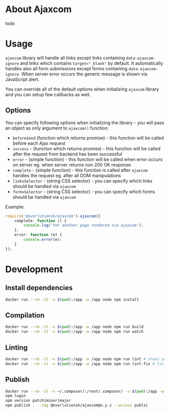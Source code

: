 # About Ajaxcom

todo

# Usage

`ajaxcom` library will handle all links except links containing `data-ajaxcom-ignore` and links which contains `target="_blank"` by default. It automatically handles also all form submissions except forms containing `data-ajaxcom-ignore`. When server error occurs the generic message is shown via JavaScript alert.

You can override all of the default options when initializing `ajaxcom` library and you can setup few callbacks as well.

## Options

You can specify following options when initializing the library - you will pass an object as only argument to `ajaxcom()` function:

- `beforeSend` (function which returns promise) - this function will be called before each Ajax request
- `success` - (function which returns promise) - this function will be called after the request from backend has been successful
- `error` - (simple function) - this function will be called when error occurs on server eg. when server returns non 200 OK response
- `complete` - (simple function) - this function is called after `ajaxcom` handles the request eg. after all DOM manipulations
- `linksSelector` - (string CSS selector) - you can specify which links should be handled via `ajaxcom`
- `formsSelector` - (string CSS selector) - you can specify which forms should be handled via `ajaxcom`

Example:

```typescript
require('@everlutionsk/ajaxcom').ajaxcom({
    complete: function () {
        console.log('Yet another page rendered via ajaxcom');
    },
    error: function (e) {
        console.error(e);
    }
});
```

# Development

## Install dependencies

```bash
docker run --rm -it -v $(pwd):/app -w /app node npm install
```

## Compilation

```bash
docker run --rm -it -v $(pwd):/app -w /app node npm run build
docker run --rm -it -v $(pwd):/app -w /app node npm run watch
```

## Linting

```bash
docker run --rm -it -v $(pwd):/app -w /app node npm run lint # shows you the problems
docker run --rm -it -v $(pwd):/app -w /app node npm run lint-fix # fix the majority problems for you
```

## Publish

```bash
docker run --rm -it -v ~/.composer/:/root/.composer/ -v $(pwd):/app -w /app node bash
npm login
npm version patch|minor|major
npm publish . --tag @everlutionsk/ajaxcom@x.y.z --access public
```
